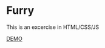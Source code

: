 # Furry

This is an excercise in HTML/CSS/JS

[DEMO](https://brave-stonebraker-4d7ab3.netlify.app/)
